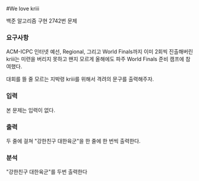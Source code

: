 #We love kriii
<p>
백준 알고리즘 구현 2742번 문제
</p>

### 요구사항
ACM-ICPC 인터넷 예선, Regional, 그리고 World Finals까지 이미 2회씩 진출해버린 kriii는 미련을 버리지 못하고 왠지 모르게 올해에도 파주 World Finals 준비 캠프에 참여했다.

대회를 뜰 줄 모르는 지박령 kriii를 위해서 격려의 문구를 출력해주자.

### 입력
본 문제는 입력이 없다.
### 출력
두 줄에 걸쳐 "강한친구 대한육군"을 한 줄에 한 번씩 출력한다.
### 분석

"강한친구 대한육군"를 두번 출력한다
